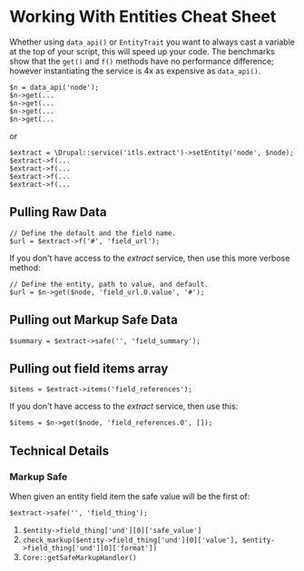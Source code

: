 # Working With Entities Cheat Sheet

Whether using `data_api()` or `EntityTrait` you want to always cast a variable at the top of your script, this will speed up your code.  The benchmarks show that the `get()` and `f()` methods have no performance difference; however instantiating the service is 4x as expensive as `data_api()`.

    $n = data_api('node');
    $n->get(...
    $n->get(...
    $n->get(...
    $n->get(...

or 

    $extract = \Drupal::service('itls.extract')->setEntity('node', $node);
    $extract->f(...
    $extract->f(...
    $extract->f(...
    $extract->f(...

## Pulling Raw Data
    
    // Define the default and the field name.
    $url = $extract->f('#', 'field_url');
    
If you don't have access to the _extract_ service, then use this more verbose method:
    
    // Define the entity, path to value, and default.
    $url = $n->get($node, 'field_url.0.value', '#');
  
## Pulling out Markup Safe Data

    $summary = $extract->safe('', 'field_summary');
    
## Pulling out field items array

    $items = $extract->items('field_references');

If you don't have access to the _extract_ service, then use this:
    
    $items = $n->get($node, 'field_references.0', []);

## Technical Details

### Markup Safe

When given an entity field item the safe value will be the first of:

    $extract->safe('', 'field_thing');

1. `$entity->field_thing['und'][0]['safe_value']`
2. `check_markup($entity->field_thing['und'][0]['value'], $entity->field_thing['und'][0]['format'])`
1. `Core::getSafeMarkupHandler()`

